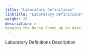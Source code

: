 ```yaml
---
title: "Laboratory Definitions"
linkTitle: "Laboratory Definitions"
weight: 20
description: >
Keeping the Docsy theme up to date.
---
```


Laboratory Definitions Description
